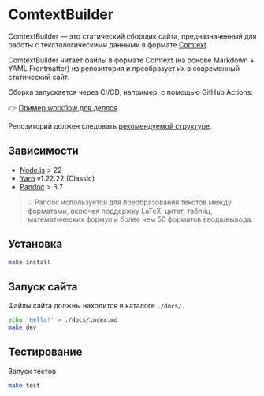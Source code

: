# ComtextBuilder

ComtextBuilder — это статический сборщик сайта, предназначенный для работы с текстологическими данными в формате [Comtext](https://research.comtext.space/format-comtext.html). 

ComtextBuilder читает файлы в формате Comtext (на основе Markdown + YAML Frontmatter) из репозитория и преобразует их в современный статический сайт. 

Сборка запускается через CI/CD, например, с помощью GitHub Actions:

👉 [Пример workflow для деплоя](https://github.com/comtextspace/rubin/blob/main/.github/workflows/deploy-site.yml)

Репозиторий должен следовать [рекомендуемой структуре](documentation/structure.md). 

## Зависимости

* [Node.js](https://nodejs.org) > 22
* [Yarn](https://yarnpkg.com) v1.22.22 (Classic)
* [Pandoc](https://pandoc.org) > 3.7

> 💡 Pandoc используется для преобразования текстов между форматами, включая поддержку LaTeX, цитат, таблиц, математических формул и более чем 50 форматов ввода/вывода. 

## Установка

```sh
make install
```

## Запуск сайта

Файлы сайта должны находится в каталоге `./docs/`.

```sh
echo 'Hello!' > ./docs/index.md
make dev
```

## Тестирование

Запуск тестов

```sh
make test
```